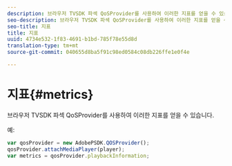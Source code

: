 ```yaml
---
description: 브라우저 TVSDK 파섹 QoSProvider를 사용하여 이러한 지표를 얻을 수 있습니다.
seo-description: 브라우저 TVSDK 파섹 QoSProvider를 사용하여 이러한 지표를 얻을 수 있습니다.
seo-title: 지표
title: 지표
uuid: 4734e532-1f83-4691-b1bd-785f78e55d8d
translation-type: tm+mt
source-git-commit: 040655d8ba5f91c98ed0584c08db226ffe1e0f4e

---
```



# 지표{#metrics}

브라우저 TVSDK 파섹 QoSProvider를 사용하여 이러한 지표를 얻을 수 있습니다.

예:

```js
var qosProvider = new AdobePSDK.QOSProvider(); 
qosProvider.attachMediaPlayer(player); 
var metrics = qosProvider.playbackInformation;
```

